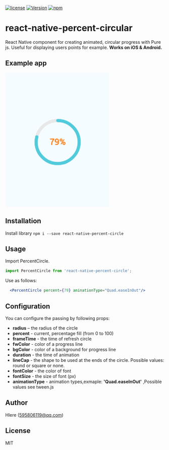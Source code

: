 [![license](https://img.shields.io/github/license/mashape/apistatus.svg)]()
[![Version](https://img.shields.io/npm/v/react-native-percent-circle.svg)](https://www.npmjs.com/package/react-native-percent-circle)
[![npm](https://img.shields.io/npm/dt/react-native-percent-circle.svg)](https://www.npmjs.com/package/react-native-percent-circle)

# react-native-percent-circular

React Native component for creating animated, circular progress with Pure js. Useful for displaying users points for example. **Works on iOS & Android.**



## Example app
![image](PercentCircle.png)

## Installation

 Install library  `npm i --save react-native-percent-circle`

## Usage

Import PercentCircle.

```js
import PercentCircle from 'react-native-percent-circle';
```

Use as follows:

```jsx
  <PercentCircle percent={79} aninationType="Quad.easeInOut"/>
```

## Configuration

You can configure the passing by following props:

- **radius** – the radius of the circle
- **percent** - current, percentage fill (from 0 to 100)
- **frameTime** - the time of refresh circle
- **fwColor** - color of a progress line
- **bgColor** - color of a background for progress line
- **duration** - the time of animation
- **lineCap** - the shape to be used at the ends of the circle. Possible values:  round or square or none.
- **fontColor** - the color of font
- **fontSize** - the size of font (px)
- **animationType** - animation types,exmaple: **'Quad.easeInOut'** ,Possible values see tween.js

## Author

Hlere (595806119@qq.com)

## License

MIT
